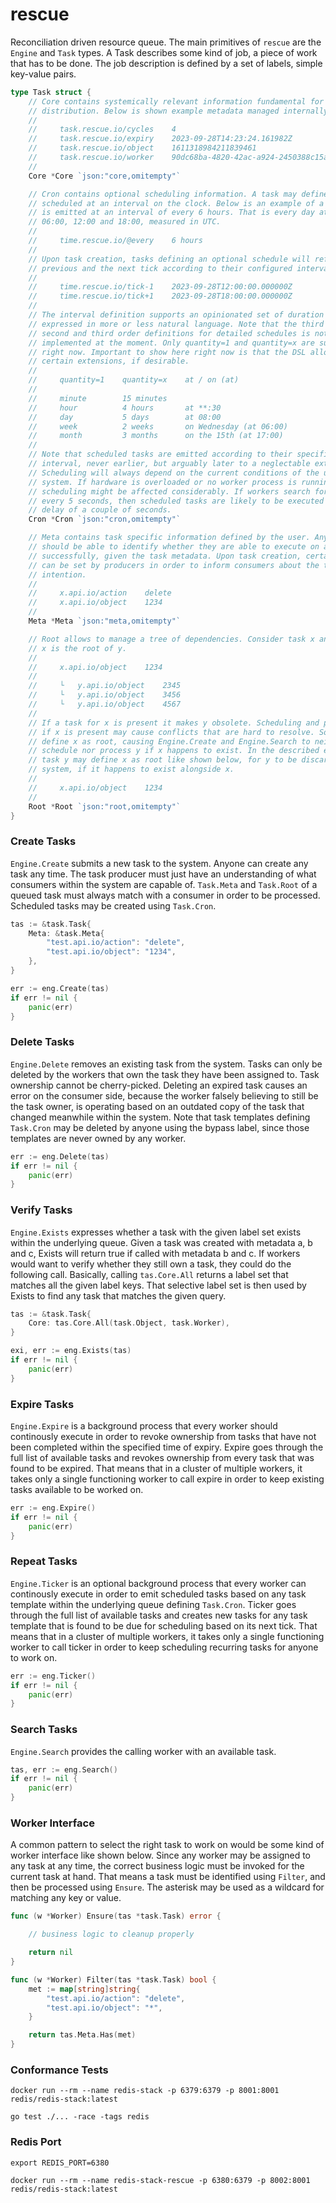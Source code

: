 # rescue

Reconciliation driven resource queue. The main primitives of `rescue` are the
`Engine` and `Task` types. A Task describes some kind of job, a piece of work
that has to be done. The job description is defined by a set of labels, simple
key-value pairs.

```go
type Task struct {
	// Core contains systemically relevant information fundamental for task
	// distribution. Below is shown example metadata managed internally.
	//
	//     task.rescue.io/cycles    4
	//     task.rescue.io/expiry    2023-09-28T14:23:24.161982Z
	//     task.rescue.io/object    1611318984211839461
	//     task.rescue.io/worker    90dc68ba-4820-42ac-a924-2450388c15a6
	//
	Core *Core `json:"core,omitempty"`

	// Cron contains optional scheduling information. A task may define to be
	// scheduled at an interval on the clock. Below is an example of a task that
	// is emitted at an interval of every 6 hours. That is every day at 00:00,
	// 06:00, 12:00 and 18:00, measured in UTC.
	//
	//     time.rescue.io/@every    6 hours
	//
	// Upon task creation, tasks defining an optional schedule will reflect the
	// previous and the next tick according to their configured interval.
	//
	//     time.rescue.io/tick-1    2023-09-28T12:00:00.000000Z
	//     time.rescue.io/tick+1    2023-09-28T18:00:00.000000Z
	//
	// The interval definition supports an opinionated set of duration units
	// expressed in more or less natural language. Note that the third column of
	// second and third order definitions for detailed schedules is not
	// implemented at the moment. Only quantity=1 and quantity=x are supported
	// right now. Important to show here right now is that the DSL allows for
	// certain extensions, if desirable.
	//
	//     quantity=1    quantity=x    at / on (at)
	//
	//     minute        15 minutes
	//     hour          4 hours       at **:30
	//     day           5 days        at 08:00
	//     week          2 weeks       on Wednesday (at 06:00)
	//     month         3 months      on the 15th (at 17:00)
	//
	// Note that scheduled tasks are emitted according to their specified
	// interval, never earlier, but arguably later to a neglectable extend.
	// Scheduling will always depend on the current conditions of the underlying
	// system. If hardware is overloaded or no worker process is running, then
	// scheduling might be affected considerably. If workers search for tasks
	// every 5 seconds, then scheduled tasks are likely to be executed with a
	// delay of a couple of seconds.
	Cron *Cron `json:"cron,omitempty"`

	// Meta contains task specific information defined by the user. Any worker
	// should be able to identify whether they are able to execute on a task
	// successfully, given the task metadata. Upon task creation, certain metadata
	// can be set by producers in order to inform consumers about the task's
	// intention.
	//
	//     x.api.io/action    delete
	//     x.api.io/object    1234
	//
	Meta *Meta `json:"meta,omitempty"`

	// Root allows to manage a tree of dependencies. Consider task x and y, where
	// x is the root of y.
	//
	//     x.api.io/object    1234
	//
	//     └   y.api.io/object    2345
	//     └   y.api.io/object    3456
	//     └   y.api.io/object    4567
	//
	// If a task for x is present it makes y obsolete. Scheduling and processing y
	// if x is present may cause conflicts that are hard to resolve. So y may
	// define x as root, causing Engine.Create and Engine.Search to neither
	// schedule nor process y if x happens to exist. In the described example,
	// task y may define x as root like shown below, for y to be discarded by the
	// system, if it happens to exist alongside x.
	//
	//     x.api.io/object    1234
	//
	Root *Root `json:"root,omitempty"`
}
```



### Create Tasks

`Engine.Create` submits a new task to the system. Anyone can create any task any
time. The task producer must just have an understanding of what consumers within
the system are capable of. `Task.Meta` and `Task.Root` of a queued task must
always match with a consumer in order to be processed. Scheduled tasks may be
created using `Task.Cron`.

```go
tas := &task.Task{
	Meta: &task.Meta{
		"test.api.io/action": "delete",
		"test.api.io/object": "1234",
	},
}

err := eng.Create(tas)
if err != nil {
	panic(err)
}
```



### Delete Tasks

`Engine.Delete` removes an existing task from the system. Tasks can only be
deleted by the workers that own the task they have been assigned to. Task
ownership cannot be cherry-picked. Deleting an expired task causes an error on
the consumer side, because the worker falsely believing to still be the task
owner, is operating based on an outdated copy of the task that changed meanwhile
within the system. Note that task templates defining `Task.Cron` may be deleted
by anyone using the bypass label, since those templates are never owned by any
worker.

```go
err := eng.Delete(tas)
if err != nil {
	panic(err)
}
```



### Verify Tasks

`Engine.Exists` expresses whether a task with the given label set exists within
the underlying queue. Given a task was created with metadata a, b and c, Exists
will return true if called with metadata b and c. If workers would want to
verify whether they still own a task, they could do the following call.
Basically, calling `tas.Core.All` returns a label set that matches all the given
label keys. That selective label set is then used by Exists to find any task
that matches the given query.

```go
tas := &task.Task{
	Core: tas.Core.All(task.Object, task.Worker),
}

exi, err := eng.Exists(tas)
if err != nil {
	panic(err)
}
```



### Expire Tasks

`Engine.Expire` is a background process that every worker should continously
execute in order to revoke ownership from tasks that have not been completed
within the specified time of expiry. Expire goes through the full list of
available tasks and revokes ownership from every task that was found to be
expired. That means that in a cluster of multiple workers, it takes only a
single functioning worker to call expire in order to keep existing tasks
available to be worked on.

```go
err := eng.Expire()
if err != nil {
	panic(err)
}
```



### Repeat Tasks

`Engine.Ticker` is an optional background process that every worker can
continously execute in order to emit scheduled tasks based on any task template
within the underlying queue defining `Task.Cron`. Ticker goes through the full
list of available tasks and creates new tasks for any task template that is
found to be due for scheduling based on its next tick. That means that in a
cluster of multiple workers, it takes only a single functioning worker to call
ticker in order to keep scheduling recurring tasks for anyone to work on.

```go
err := eng.Ticker()
if err != nil {
	panic(err)
}
```



### Search Tasks

`Engine.Search` provides the calling worker with an available task.

```go
tas, err := eng.Search()
if err != nil {
	panic(err)
}
```



### Worker Interface

A common pattern to select the right task to work on would be some kind of
worker interface like shown below. Since any worker may be assigned to any task
at any time, the correct business logic must be invoked for the current task at
hand. That means a task must be identified using `Filter`, and then be processed
using `Ensure`. The asterisk may be used as a wildcard for matching any key or
value.

```go
func (w *Worker) Ensure(tas *task.Task) error {

	// business logic to cleanup properly

	return nil
}

func (w *Worker) Filter(tas *task.Task) bool {
	met := map[string]string{
		"test.api.io/action": "delete",
		"test.api.io/object": "*",
	}

	return tas.Meta.Has(met)
}
```



### Conformance Tests

```
docker run --rm --name redis-stack -p 6379:6379 -p 8001:8001 redis/redis-stack:latest
```

```
go test ./... -race -tags redis
```



### Redis Port

```
export REDIS_PORT=6380
```

```
docker run --rm --name redis-stack-rescue -p 6380:6379 -p 8002:8001 redis/redis-stack:latest
```
